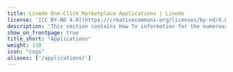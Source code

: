 ```yaml
---
title: Linode One-Click Marketplace Applications | Linode
license: '[CC BY-ND 4.0](https://creativecommons.org/licenses/by-nd/4.0)'
description: 'This section contains How To information for the numerous One-Click Marketplace Apps availbale to Linode customers.'
show_on_frontpage: true
title_short: "Applications"
weight: 110
icon: "cogs"
aliases: ['/applications/']
---
```


